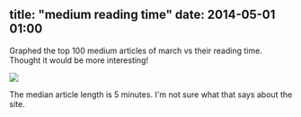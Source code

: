 title: "medium reading time"
date: 2014-05-01 01:00
---

Graphed the top 100 medium articles of march vs their reading time. Thought it would be more interesting!

<img src="/img/mediumreadingtime.png">

The median article length is 5 minutes. I'm not sure what that says about the site.
